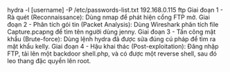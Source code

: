 hydra -l [username] -P /etc/passwords-list.txt 192.168.0.115 ftp
Giai đoạn 1 - Rà quét (Reconnaissance): Dùng nmap để phát hiện cổng FTP mở.
Giai đoạn 2 - Phân tích gói tin (Packet Analysis): Dùng Wireshark phân tích file Capture.pcapng để tìm tên người dùng jenny.
Giai đoạn 3 - Tấn công mật khẩu (Brute-force): Dùng lệnh hydra đã được sửa đúng cú pháp để tìm ra mật khẩu kelly.
Giai đoạn 4 - Hậu khai thác (Post-exploitation): Đăng nhập FTP, tải lên một backdoor shell.php, và có được một reverse shell, sau đó leo thang đặc quyền lên root.
